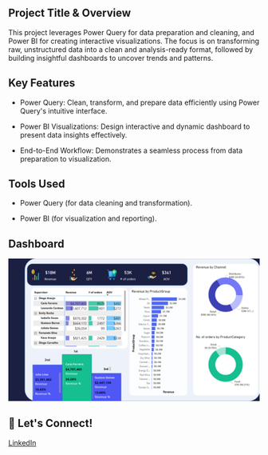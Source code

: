 ## Project Title & Overview

This project leverages Power Query for data preparation and cleaning, and Power BI for creating interactive visualizations. The focus is on transforming raw, unstructured data into a clean and analysis-ready format, followed by building insightful dashboards to uncover trends and patterns.

## Key Features

- Power Query: Clean, transform, and prepare data efficiently using Power Query's intuitive interface.

- Power BI Visualizations: Design interactive and dynamic dashboard to present data insights effectively.

- End-to-End Workflow: Demonstrates a seamless process from data preparation to visualization.

## Tools Used

- Power Query (for data cleaning and transformation).

- Power BI (for visualization and reporting).

## Dashboard

  ![image alt](https://github.com/Ahmed-Issa-hub/Sales-Dashboard-Power-bi/blob/main/Dashboard.png?raw=true)

## 👤 Let's Connect!
[LinkedIn](https://www.linkedin.com/in/ahmed-eissa-837691a1/) 
